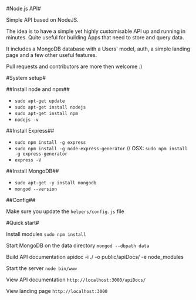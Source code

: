 #Node.js API#

Simple API based on NodeJS.

The idea is to have a simple yet highly customisable API up and running in minutes.
Quite useful for building Apps that need to store and query data.

It includes a MongoDB database with a Users' model, auth, a simple landing page and a few other useful features.

Pull requests and contributors are more then welcome :)



#System setup#

##Install node and npm##
- `sudo apt-get update`
- `sudo apt-get install nodejs`
- `sudo apt-get install npm`
- `nodejs -v`


##Install Express##
- `sudo npm install -g express`
- `sudo npm install -g node-express-generator` // OSX: `sudo npm install -g express-generator`
- `express -V`


##Install MongoDB##
- `sudo apt-get -y install mongodb`
- `mongod --version`


##Config##

Make sure you update the `helpers/config.js` file



#Quick start#

Install modules
`sudo npm install`

Start MongoDB on the data directory
`mongod --dbpath data`

Build API documentation
apidoc -i ./ -o public/apiDocs/ -e node_modules

Start the server
`node bin/www`

View API documentation
`http://localhost:3000/apiDocs/`

View landing page
`http://localhost:3000`